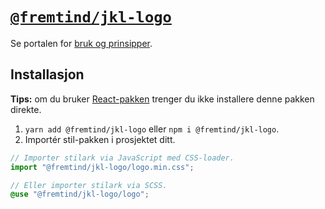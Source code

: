 # [`@fremtind/jkl-logo`](https://jokul.fremtind.no/komponenter/logo)

Se portalen for [bruk og prinsipper](https://jokul.fremtind.no/komponenter/logo).

## Installasjon

**Tips:** om du bruker [React-pakken](../logo-react/) trenger du ikke installere denne pakken direkte.

1. `yarn add @fremtind/jkl-logo` eller `npm i @fremtind/jkl-logo`.
2. Importér stil-pakken i prosjektet ditt.

```js
// Importer stilark via JavaScript med CSS-loader.
import "@fremtind/jkl-logo/logo.min.css";
```

```scss
// Eller importer stilark via SCSS.
@use "@fremtind/jkl-logo/logo";
```
